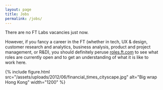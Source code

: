 ```yaml
---
layout: page
title: Jobs
permalink: /jobs/
---
```


There are no FT Labs vacancies just now.

However, if you fancy a career in the FT (whether in tech, UX & design, customer research and analytics, business analysis, product and project management, or R&D), you should definitely peruse [roles.ft.com](https://roles.ft.com) to see what roles are currently open and to get an understanding of what it is like to work here.

{% include figure.html src="/assets/uploads/2012/06/financial_times_cityscape.jpg"
alt="Big wrap Hong Kong"
width="1200"
%}
